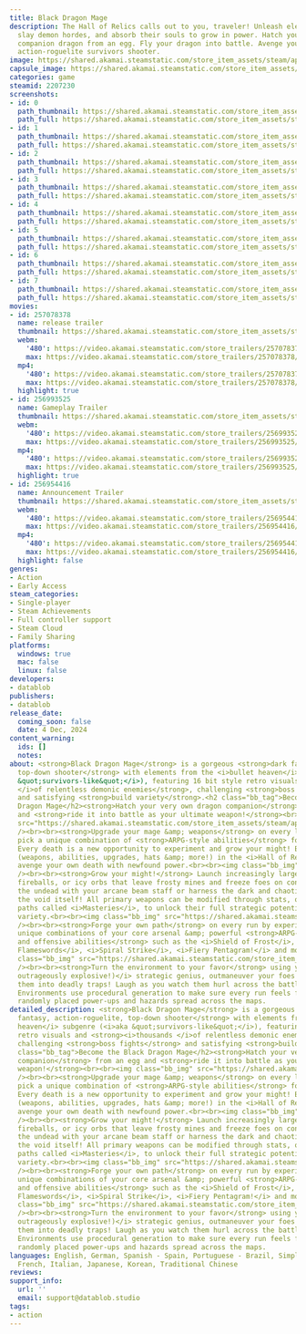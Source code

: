 ```yaml
---
title: Black Dragon Mage
description: The Hall of Relics calls out to you, traveler! Unleash elemental magic,
  slay demon hordes, and absorb their souls to grow in power. Hatch your very own
  companion dragon from an egg. Fly your dragon into battle. Avenge your death. An
  action-roguelite survivors shooter.
image: https://shared.akamai.steamstatic.com/store_item_assets/steam/apps/2207230/header.jpg?t=1733728717
capsule_image: https://shared.akamai.steamstatic.com/store_item_assets/steam/apps/2207230/93c29a7b6f71233766130f11f2cb53669344d3c9/capsule_231x87_alt_assets_0.jpg?t=1733728717
categories: game
steamid: 2207230
screenshots:
- id: 0
  path_thumbnail: https://shared.akamai.steamstatic.com/store_item_assets/steam/apps/2207230/ss_aec53263d267c123a116412d4e653bab9eb6214b.600x338.jpg?t=1733728717
  path_full: https://shared.akamai.steamstatic.com/store_item_assets/steam/apps/2207230/ss_aec53263d267c123a116412d4e653bab9eb6214b.1920x1080.jpg?t=1733728717
- id: 1
  path_thumbnail: https://shared.akamai.steamstatic.com/store_item_assets/steam/apps/2207230/ss_968ff5194ce286baeb169baf028e1dc434c9c347.600x338.jpg?t=1733728717
  path_full: https://shared.akamai.steamstatic.com/store_item_assets/steam/apps/2207230/ss_968ff5194ce286baeb169baf028e1dc434c9c347.1920x1080.jpg?t=1733728717
- id: 2
  path_thumbnail: https://shared.akamai.steamstatic.com/store_item_assets/steam/apps/2207230/ss_fc8bb51620e08297717cbf6d22f3338f8a7ae561.600x338.jpg?t=1733728717
  path_full: https://shared.akamai.steamstatic.com/store_item_assets/steam/apps/2207230/ss_fc8bb51620e08297717cbf6d22f3338f8a7ae561.1920x1080.jpg?t=1733728717
- id: 3
  path_thumbnail: https://shared.akamai.steamstatic.com/store_item_assets/steam/apps/2207230/ss_b2adf6f5714f390fdeab4309082c024f602608fd.600x338.jpg?t=1733728717
  path_full: https://shared.akamai.steamstatic.com/store_item_assets/steam/apps/2207230/ss_b2adf6f5714f390fdeab4309082c024f602608fd.1920x1080.jpg?t=1733728717
- id: 4
  path_thumbnail: https://shared.akamai.steamstatic.com/store_item_assets/steam/apps/2207230/ss_34ddad2c9dbdcc4e94e1ba9d2ae73f48cf3c7536.600x338.jpg?t=1733728717
  path_full: https://shared.akamai.steamstatic.com/store_item_assets/steam/apps/2207230/ss_34ddad2c9dbdcc4e94e1ba9d2ae73f48cf3c7536.1920x1080.jpg?t=1733728717
- id: 5
  path_thumbnail: https://shared.akamai.steamstatic.com/store_item_assets/steam/apps/2207230/ss_f5b5dbbebb21d8f6c43d29783b6f1cd2c1663748.600x338.jpg?t=1733728717
  path_full: https://shared.akamai.steamstatic.com/store_item_assets/steam/apps/2207230/ss_f5b5dbbebb21d8f6c43d29783b6f1cd2c1663748.1920x1080.jpg?t=1733728717
- id: 6
  path_thumbnail: https://shared.akamai.steamstatic.com/store_item_assets/steam/apps/2207230/ss_ce7c4d1c2dfbbd71cea3543c7efe8135883d0b4d.600x338.jpg?t=1733728717
  path_full: https://shared.akamai.steamstatic.com/store_item_assets/steam/apps/2207230/ss_ce7c4d1c2dfbbd71cea3543c7efe8135883d0b4d.1920x1080.jpg?t=1733728717
- id: 7
  path_thumbnail: https://shared.akamai.steamstatic.com/store_item_assets/steam/apps/2207230/ss_168bcf6f06ae0ee3d63a158fa9cddfff71cbec02.600x338.jpg?t=1733728717
  path_full: https://shared.akamai.steamstatic.com/store_item_assets/steam/apps/2207230/ss_168bcf6f06ae0ee3d63a158fa9cddfff71cbec02.1920x1080.jpg?t=1733728717
movies:
- id: 257078378
  name: release trailer
  thumbnail: https://shared.akamai.steamstatic.com/store_item_assets/steam/apps/257078378/2185d358dafb11ba0b11f32a9ed7d286d356231f/movie_600x337.jpg?t=1733680911
  webm:
    '480': https://video.akamai.steamstatic.com/store_trailers/257078378/movie480_vp9.webm?t=1733680911
    max: https://video.akamai.steamstatic.com/store_trailers/257078378/movie_max_vp9.webm?t=1733680911
  mp4:
    '480': https://video.akamai.steamstatic.com/store_trailers/257078378/movie480.mp4?t=1733680911
    max: https://video.akamai.steamstatic.com/store_trailers/257078378/movie_max.mp4?t=1733680911
  highlight: true
- id: 256993525
  name: Gameplay Trailer
  thumbnail: https://shared.akamai.steamstatic.com/store_item_assets/steam/apps/256993525/movie.293x165.jpg?t=1705413885
  webm:
    '480': https://video.akamai.steamstatic.com/store_trailers/256993525/movie480_vp9.webm?t=1705413885
    max: https://video.akamai.steamstatic.com/store_trailers/256993525/movie_max_vp9.webm?t=1705413885
  mp4:
    '480': https://video.akamai.steamstatic.com/store_trailers/256993525/movie480.mp4?t=1705413885
    max: https://video.akamai.steamstatic.com/store_trailers/256993525/movie_max.mp4?t=1705413885
  highlight: true
- id: 256954416
  name: Announcement Trailer
  thumbnail: https://shared.akamai.steamstatic.com/store_item_assets/steam/apps/256954416/movie.293x165.jpg?t=1701744603
  webm:
    '480': https://video.akamai.steamstatic.com/store_trailers/256954416/movie480_vp9.webm?t=1701744603
    max: https://video.akamai.steamstatic.com/store_trailers/256954416/movie_max_vp9.webm?t=1701744603
  mp4:
    '480': https://video.akamai.steamstatic.com/store_trailers/256954416/movie480.mp4?t=1701744603
    max: https://video.akamai.steamstatic.com/store_trailers/256954416/movie_max.mp4?t=1701744603
  highlight: false
genres:
- Action
- Early Access
steam_categories:
- Single-player
- Steam Achievements
- Full controller support
- Steam Cloud
- Family Sharing
platforms:
  windows: true
  mac: false
  linux: false
developers:
- datablob
publishers:
- datablob
release_date:
  coming_soon: false
  date: 4 Dec, 2024
content_warning:
  ids: []
  notes:
about: <strong>Black Dragon Mage</strong> is a gorgeous <strong>dark fantasy, action-roguelite,
  top-down shooter</strong> with elements from the <i>bullet heaven</i> subgenre (<i>aka
  &quot;survivors-like&quot;</i>), featuring 16 bit style retro visuals and <strong><i>thousands
  </i>of relentless demonic enemies</strong>, challenging <strong>boss fights</strong>
  and satisfying <strong>build variety</strong>.<h2 class="bb_tag">Become the Black
  Dragon Mage</h2><strong>Hatch your very own dragon companion</strong> from an egg
  and <strong>ride it into battle as your ultimate weapon!</strong><br><br><img class="bb_img"
  src="https://shared.akamai.steamstatic.com/store_item_assets/steam/apps/2207230/extras/dragon-en.gif?t=1733728717"
  /><br><br><strong>Upgrade your mage &amp; weapons</strong> on every level-up and
  pick a unique combination of <strong>ARPG-style abilities</strong> for your run.
  Every death is a new opportunity to experiment and grow your might! Buy new <strong>meta-upgrades</strong>
  (weapons, abilities, upgrades, hats &amp; more!) in the <i>Hall of Relics</i> and
  avenge your own death with newfound power.<br><br><img class="bb_img" src="https://shared.akamai.steamstatic.com/store_item_assets/steam/apps/2207230/extras/shred.gif?t=1733728717"
  /><br><br><strong>Grow your might!</strong> Launch increasingly large volleys of
  fireballs, or icy orbs that leave frosty mines and freeze foes on contact, blast
  the undead with your arcane beam staff or harness the dark and chaotic power of
  the void itself! All primary weapons can be modified through stats, or special upgrade
  paths called <i>Masteries</i>, to unlock their full strategic potential and build
  variety.<br><br><img class="bb_img" src="https://shared.akamai.steamstatic.com/store_item_assets/steam/apps/2207230/extras/overpowered.gif?t=1733728717"
  /><br><br><strong>Forge your own path</strong> on every run by experimenting with
  unique combinations of your core arsenal &amp; powerful <strong>ARPG-style defensive
  and offensive abilities</strong> such as the <i>Shield of Frost</i>, <i>Summoned
  Flameswords</i>, <i>Spiral Strike</i>, <i>Fiery Pentagram!</i> and more!<br><br><img
  class="bb_img" src="https://shared.akamai.steamstatic.com/store_item_assets/steam/apps/2207230/extras/abilities-longer.gif?t=1733728717"
  /><br><br><strong>Turn the environment to your favor</strong> using your <i>(often
  outrageously explosive!)</i> strategic genius, outmaneuver your foes by leading
  them into deadly traps! Laugh as you watch them hurl across the battlefield... <i>Fools!</i>
  Environments use procedural generation to make sure every run feels fresh, with
  randomly placed power-ups and hazards spread across the maps.
detailed_description: <strong>Black Dragon Mage</strong> is a gorgeous <strong>dark
  fantasy, action-roguelite, top-down shooter</strong> with elements from the <i>bullet
  heaven</i> subgenre (<i>aka &quot;survivors-like&quot;</i>), featuring 16 bit style
  retro visuals and <strong><i>thousands </i>of relentless demonic enemies</strong>,
  challenging <strong>boss fights</strong> and satisfying <strong>build variety</strong>.<h2
  class="bb_tag">Become the Black Dragon Mage</h2><strong>Hatch your very own dragon
  companion</strong> from an egg and <strong>ride it into battle as your ultimate
  weapon!</strong><br><br><img class="bb_img" src="https://shared.akamai.steamstatic.com/store_item_assets/steam/apps/2207230/extras/dragon-en.gif?t=1733728717"
  /><br><br><strong>Upgrade your mage &amp; weapons</strong> on every level-up and
  pick a unique combination of <strong>ARPG-style abilities</strong> for your run.
  Every death is a new opportunity to experiment and grow your might! Buy new <strong>meta-upgrades</strong>
  (weapons, abilities, upgrades, hats &amp; more!) in the <i>Hall of Relics</i> and
  avenge your own death with newfound power.<br><br><img class="bb_img" src="https://shared.akamai.steamstatic.com/store_item_assets/steam/apps/2207230/extras/shred.gif?t=1733728717"
  /><br><br><strong>Grow your might!</strong> Launch increasingly large volleys of
  fireballs, or icy orbs that leave frosty mines and freeze foes on contact, blast
  the undead with your arcane beam staff or harness the dark and chaotic power of
  the void itself! All primary weapons can be modified through stats, or special upgrade
  paths called <i>Masteries</i>, to unlock their full strategic potential and build
  variety.<br><br><img class="bb_img" src="https://shared.akamai.steamstatic.com/store_item_assets/steam/apps/2207230/extras/overpowered.gif?t=1733728717"
  /><br><br><strong>Forge your own path</strong> on every run by experimenting with
  unique combinations of your core arsenal &amp; powerful <strong>ARPG-style defensive
  and offensive abilities</strong> such as the <i>Shield of Frost</i>, <i>Summoned
  Flameswords</i>, <i>Spiral Strike</i>, <i>Fiery Pentagram!</i> and more!<br><br><img
  class="bb_img" src="https://shared.akamai.steamstatic.com/store_item_assets/steam/apps/2207230/extras/abilities-longer.gif?t=1733728717"
  /><br><br><strong>Turn the environment to your favor</strong> using your <i>(often
  outrageously explosive!)</i> strategic genius, outmaneuver your foes by leading
  them into deadly traps! Laugh as you watch them hurl across the battlefield... <i>Fools!</i>
  Environments use procedural generation to make sure every run feels fresh, with
  randomly placed power-ups and hazards spread across the maps.
languages: English, German, Spanish - Spain, Portuguese - Brazil, Simplified Chinese,
  French, Italian, Japanese, Korean, Traditional Chinese
reviews:
support_info:
  url: ''
  email: support@datablob.studio
tags:
- action
---
```


